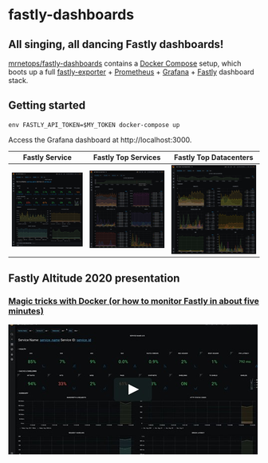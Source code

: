# fastly-dashboards

## All singing, all dancing Fastly dashboards!

[mrnetops/fastly-dashboards][fastly-dashboards] contains a [Docker Compose][compose] setup,
which boots up a full [fastly-exporter][fastly-exporter] + [Prometheus][prom] + 
[Grafana][grafana] + [Fastly][fastly] dashboard stack.

[fastly-dashboards]: https://github.com/mrnetops/fastly-dashboards
[compose]: https://github.com/docker/compose
[fastly-exporter]: https://github.com/peterbourgon/fastly-exporter
[fastly]: https://www.fastly.com
[prom]: https://prometheus.io
[grafana]: https://grafana.com

## Getting started

```
env FASTLY_API_TOKEN=$MY_TOKEN docker-compose up
```

Access the Grafana dashboard at http://localhost:3000.

| Fastly Service | Fastly Top Services | Fastly Top Datacenters |
| ---------------|---------------------|------------------------|
| ![Fastly Service](/images/Fastly-Service.png) | ![Fastly Top Services](/images/Fastly-Top-Services.png) | ![Fastly Top Datacenters](/images/Fastly-Top-Datacenters.png) |

## Fastly Altitude 2020 presentation

### [Magic tricks with Docker (or how to monitor Fastly in about five minutes)](altitude-2020-video)

[![Magic tricks with Docker (or how to monitor Fastly in about five minutes)](/images/Fastly-Altitude-2020.jpeg)](altitude-2020-video)

[altitude-2020-video]: https://vimeo.com/480545143
